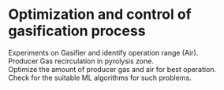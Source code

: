# Optimization and control of gasification process     
Experiments on Gasifier and identify operation range (Air).   
Producer Gas recirculation in pyrolysis zone.    
Optimize the amount of producer gas and air for best operation.     
Check for the suitable ML algorithms for such problems.     
